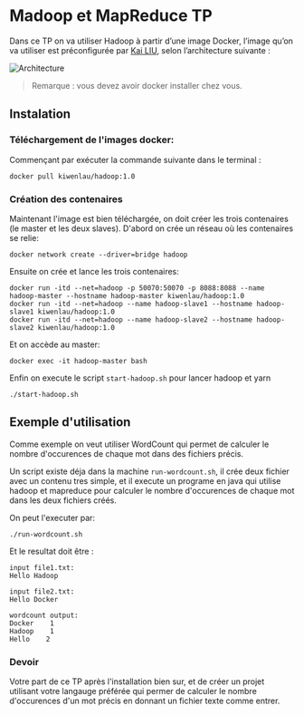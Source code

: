# Madoop et MapReduce TP

Dans ce TP on va utiliser Hadoop à partir d’une image Docker, l’image qu’on va utiliser est préconfigurée par [Kai LIU](https://github.com/kiwenlau), selon l’architecture suivante :

![Architecture](https://i.ibb.co/Y8y3BSx/hadoop-cluster-docker.png)

> Remarque : vous devez avoir docker installer chez vous.

## Instalation
### Téléchargement de l'images docker:
Commençant par exécuter la commande suivante dans le terminal :
```
docker pull kiwenlau/hadoop:1.0
```
### Création des contenaires
Maintenant l'image est bien téléchargée, on doit créer les trois contenaires (le master et les deux slaves).
D'abord on crée un réseau où les contenaires se relie:
```
docker network create --driver=bridge hadoop
```

Ensuite on crée et lance les trois contenaires:
```
docker run -itd --net=hadoop -p 50070:50070 -p 8088:8088 --name hadoop-master --hostname hadoop-master kiwenlau/hadoop:1.0
docker run -itd --net=hadoop --name hadoop-slave1 --hostname hadoop-slave1 kiwenlau/hadoop:1.0
docker run -itd --net=hadoop --name hadoop-slave2 --hostname hadoop-slave2 kiwenlau/hadoop:1.0
```

Et on accède au master:
```
docker exec -it hadoop-master bash
```

Enfin on execute le script `start-hadoop.sh` pour lancer hadoop et yarn
```
./start-hadoop.sh
```

## Exemple d'utilisation
Comme exemple on veut utiliser WordCount qui permet de calculer le nombre d'occurences de chaque mot dans des fichiers précis.

Un script existe déja dans la machine `run-wordcount.sh`, il crée deux fichier avec un contenu tres simple, et il execute un programe en java qui utilise hadoop et mapreduce pour calculer le nombre d'occurences de chaque mot dans les deux fichiers créés.

On peut l'executer par:
```
./run-wordcount.sh
```

Et le resultat doit être :
```
input file1.txt:
Hello Hadoop

input file2.txt:
Hello Docker

wordcount output:
Docker    1
Hadoop    1
Hello    2
```


### Devoir
Votre part de ce TP après l'installation bien sur, et de créer un projet utilisant votre langauge préférée qui permer de calculer le nombre d'occurences d'un mot précis en donnant un fichier texte comme entrer.







